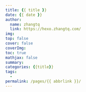 ```yaml
---
title: {{ title }}
date: {{ date }}
author: 
  name: zhangtq
  link: https://hexo.zhangtq.com/
img: 
top: false
cover: false
coverImg: 
toc: true
mathjax: false
summary: 
categories: {{title}}
tags:
  -
permalink: /pages/{{ abbrlink }}/
---
```


<!--more--> 
